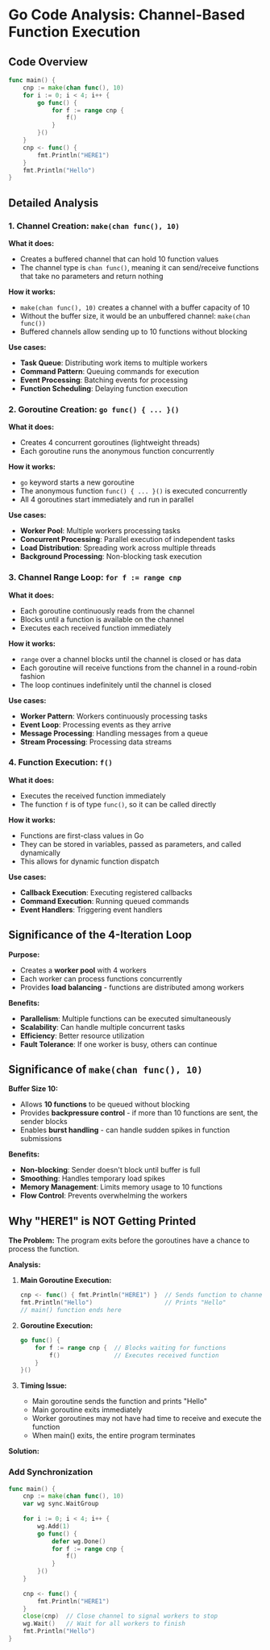 # Go Code Analysis: Channel-Based Function Execution

## Code Overview

```go
func main() {
    cnp := make(chan func(), 10)
    for i := 0; i < 4; i++ {
        go func() {
            for f := range cnp {
                f()
            }
        }()
    }
    cnp <- func() {
        fmt.Println("HERE1")
    }
    fmt.Println("Hello")
}
```

## Detailed Analysis

### 1. Channel Creation: `make(chan func(), 10)`

**What it does:**
- Creates a buffered channel that can hold 10 function values
- The channel type is `chan func()`, meaning it can send/receive functions that take no parameters and return nothing

**How it works:**
- `make(chan func(), 10)` creates a channel with a buffer capacity of 10
- Without the buffer size, it would be an unbuffered channel: `make(chan func())`
- Buffered channels allow sending up to 10 functions without blocking

**Use cases:**
- **Task Queue**: Distributing work items to multiple workers
- **Command Pattern**: Queuing commands for execution
- **Event Processing**: Batching events for processing
- **Function Scheduling**: Delaying function execution

### 2. Goroutine Creation: `go func() { ... }()`

**What it does:**
- Creates 4 concurrent goroutines (lightweight threads)
- Each goroutine runs the anonymous function concurrently

**How it works:**
- `go` keyword starts a new goroutine
- The anonymous function `func() { ... }()` is executed concurrently
- All 4 goroutines start immediately and run in parallel

**Use cases:**
- **Worker Pool**: Multiple workers processing tasks
- **Concurrent Processing**: Parallel execution of independent tasks
- **Load Distribution**: Spreading work across multiple threads
- **Background Processing**: Non-blocking task execution

### 3. Channel Range Loop: `for f := range cnp`

**What it does:**
- Each goroutine continuously reads from the channel
- Blocks until a function is available on the channel
- Executes each received function immediately

**How it works:**
- `range` over a channel blocks until the channel is closed or has data
- Each goroutine will receive functions from the channel in a round-robin fashion
- The loop continues indefinitely until the channel is closed

**Use cases:**
- **Worker Pattern**: Workers continuously processing tasks
- **Event Loop**: Processing events as they arrive
- **Message Processing**: Handling messages from a queue
- **Stream Processing**: Processing data streams

### 4. Function Execution: `f()`

**What it does:**
- Executes the received function immediately
- The function `f` is of type `func()`, so it can be called directly

**How it works:**
- Functions are first-class values in Go
- They can be stored in variables, passed as parameters, and called dynamically
- This allows for dynamic function dispatch

**Use cases:**
- **Callback Execution**: Executing registered callbacks
- **Command Execution**: Running queued commands
- **Event Handlers**: Triggering event handlers

## Significance of the 4-Iteration Loop

**Purpose:**
- Creates a **worker pool** with 4 workers
- Each worker can process functions concurrently
- Provides **load balancing** - functions are distributed among workers

**Benefits:**
- **Parallelism**: Multiple functions can be executed simultaneously
- **Scalability**: Can handle multiple concurrent tasks
- **Efficiency**: Better resource utilization
- **Fault Tolerance**: If one worker is busy, others can continue

## Significance of `make(chan func(), 10)`

**Buffer Size 10:**
- Allows **10 functions** to be queued without blocking
- Provides **backpressure control** - if more than 10 functions are sent, the sender blocks
- Enables **burst handling** - can handle sudden spikes in function submissions

**Benefits:**
- **Non-blocking**: Sender doesn't block until buffer is full
- **Smoothing**: Handles temporary load spikes
- **Memory Management**: Limits memory usage to 10 functions
- **Flow Control**: Prevents overwhelming the workers


## Why "HERE1" is NOT Getting Printed

**The Problem:**
The program exits before the goroutines have a chance to process the function.

**Analysis:**

1. **Main Goroutine Execution:**
   ```go
   cnp <- func() { fmt.Println("HERE1") }  // Sends function to channel
   fmt.Println("Hello")                    // Prints "Hello"
   // main() function ends here
   ```

2. **Goroutine Execution:**
   ```go
   go func() {
       for f := range cnp {  // Blocks waiting for functions
           f()               // Executes received function
       }
   }()
   ```

3. **Timing Issue:**
   - Main goroutine sends the function and prints "Hello"
   - Main goroutine exits immediately
   - Worker goroutines may not have had time to receive and execute the function
   - When main() exits, the entire program terminates

**Solution:**

### Add Synchronization
```go
func main() {
    cnp := make(chan func(), 10)
    var wg sync.WaitGroup
    
    for i := 0; i < 4; i++ {
        wg.Add(1)
        go func() {
            defer wg.Done()
            for f := range cnp {
                f()
            }
        }()
    }
    
    cnp <- func() {
        fmt.Println("HERE1")
    }
    close(cnp)  // Close channel to signal workers to stop
    wg.Wait()   // Wait for all workers to finish
    fmt.Println("Hello")
}
```
